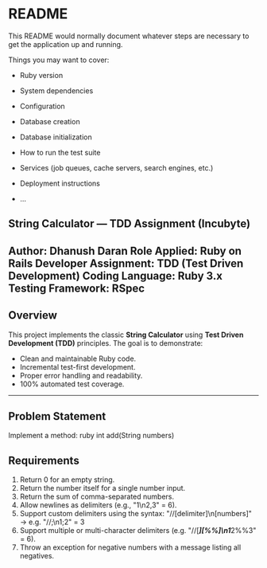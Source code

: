 # README

This README would normally document whatever steps are necessary to get the
application up and running.

Things you may want to cover:

* Ruby version

* System dependencies

* Configuration

* Database creation

* Database initialization

* How to run the test suite

* Services (job queues, cache servers, search engines, etc.)

* Deployment instructions

* ...


## String Calculator — TDD Assignment (Incubyte)
**Author:** Dhanush Daran 
**Role Applied:** Ruby on Rails Developer 
**Assignment:** TDD (Test Driven Development) Coding
**Language:** Ruby 3.x 
**Testing Framework:** RSpec 
---
## Overview
This project implements the classic **String Calculator** using **Test Driven Development (TDD)** principles.
The goal is to demonstrate:
- Clean and maintainable Ruby code.
- Incremental test-first development.
- Proper error handling and readability.
- 100% automated test coverage.
---
## Problem Statement
Implement a method:
ruby
int add(String numbers)

## Requirements
1. Return 0 for an empty string.
2. Return the number itself for a single number input.
3. Return the sum of comma-separated numbers.
4. Allow newlines as delimiters (e.g., "1\n2,3" = 6).
5. Support custom delimiters using the syntax:
"//[delimiter]\n[numbers]" → e.g. "//;\n1;2" = 3
6. Support multiple or multi-character delimiters (e.g. "//[***][%%]\n1***2%%3" = 6).
7. Throw an exception for negative numbers with a message listing all negatives.

